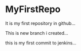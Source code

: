 # MyFirstRepo


It is my first repository in github...


This is new branch i created...


this is my first commit to jenkins...
